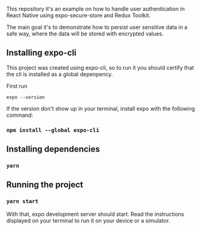 This repository it's an example on how to handle user authentication in React Native using expo-secure-store and Redux Toolkit.

The main goal it's to demonstrate how to persist user sensitive data in a safe way, where the data will be stored with encrypted values.

## Installing expo-cli

This project was created using expo-cli, so to run it you should certify that the cli is installed as a global depenpency.

First run

```
expo --version
```

If the version don't show up in your terminal, install expo with the following command:

### `npm install --global expo-cli`

## Installing dependencies

### `yarn`

## Running the project

### `yarn start`

With that, expo development server should start.
Read the instructions displayed on your terminal to run it on your device or a simulator.
